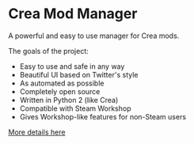 Crea Mod Manager
================

A powerful and easy to use manager for Crea mods.

The goals of the project:
* Easy to use and safe in any way
* Beautiful UI based on Twitter's style
* As automated as possible
* Completely open source
* Written in Python 2 (like Crea)
* Compatible with Steam Workshop
* Gives Workshop-like features for non-Steam users

[More details here](http://siegegames.com/forums/index.php?threads/crea-mod-manager.1375/)
